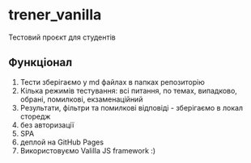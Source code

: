 # trener_vanilla
Тестовий проєкт для студентів

## Функціонал
1. Тести зберігаємо у md файлах в папках репозиторію
2. Кілька режимів тестування: всі питання, по темах, випадково, обрані, помилкові, екзаменаційний
3. Результати, фільтри та помилкові відповіді - зберігаємо в локал сторедж
4. без авторизації
5. SPA
6. деплой на GitHub Pages
7. Використовуємо Valilla JS framework :)
